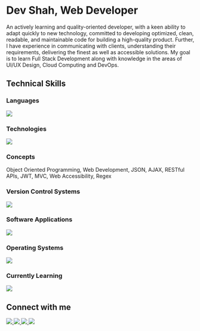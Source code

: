 # Dev Shah, Web Developer

An actively learning and quality-oriented developer, with a keen ability to adapt quickly to new technology, committed to developing optimized, clean, readable, and maintainable code for building a high-quality product. Further, I have experience in communicating with clients, understanding their requirements, delivering the finest as well as accessible solutions. My goal is to learn Full Stack Development along with knowledge in the areas of UI/UX Design, Cloud Computing and DevOps.
  
## Technical Skills

### Languages

<img src="https://skillicons.dev/icons?i=js,ts,cs,py,html,css,java,cpp,c,md" />

### Technologies

<img
  src="https://skillicons.dev/icons?i=nodejs,express,nestjs,react,nextjs,vite,docker,jest,mongodb,postgres,firebase,tailwind,bootstrap,materialui"
/>

### Concepts

Object Oriented Programming, Web Development, JSON, AJAX, RESTful APIs, JWT,
MVC, Web Accessibility, Regex

### Version Control Systems

<img src="https://skillicons.dev/icons?i=git,github,githubactions,npm" />

### Software Applications

<img
  src="https://skillicons.dev/icons?i=vscode,visualstudio,eclipse,postman,vercel,figma,discord"
/>

### Operating Systems

<img
  src="https://skillicons.dev/icons?i=linux,windows"
/>

### Currently Learning

<img
  src="https://skillicons.dev/icons?i=bash,vim,aws"
/>

## Connect with me

<a href="https://linkedin.com/in/busycaesar" target="blank">
<span>
  <img src="https://skillicons.dev/icons?i=linkedin" />
</span>
</a>
<a href="https://twitter.com/busycaesar" target="blank">
<span>
  <img src="https://skillicons.dev/icons?i=twitter" />
</span>
</a>
<a href="mailto:busycaesar@gmail.com" target="blank">
<span>
  <img src="https://skillicons.dev/icons?i=gmail" />
</span>
</a>
<a href="https://dev.to/busycaesar" target="blank">
<span>
  <img src="https://skillicons.dev/icons?i=devto" />
</span>
</a>
